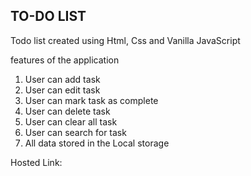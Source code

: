 ## TO-DO LIST

Todo list created using Html, Css and Vanilla JavaScript

features of the application
1. User can add task
2. User can edit task
3. User can mark task as complete
4. User can delete task
5. User can clear all task
6. User can search for task 
7. All data stored in the Local storage

Hosted Link: